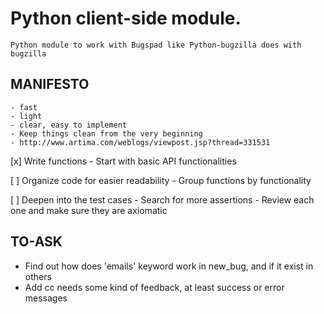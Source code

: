 Python client-side module.
==========================

    Python module to work with Bugspad like Python-bugzilla does with bugzilla


MANIFESTO
---------

    - fast
    - light
    - clear, easy to implement
    - Keep things clean from the very beginning
    - http://www.artima.com/weblogs/viewpost.jsp?thread=331531


[x] Write functions
    - Start with basic API functionalities

[ ] Organize code for easier readability
    - Group functions by functionality

[ ] Deepen into the test cases
    - Search for more assertions
    - Review each one and make sure they are axiomatic


TO-ASK
------

- Find out how does 'emails' keyword work in new_bug, and if it exist in others
- Add cc needs some kind of feedback, at least success or error messages
